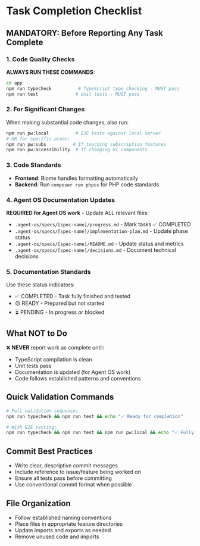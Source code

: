 # Task Completion Checklist

## MANDATORY: Before Reporting Any Task Complete

### 1. Code Quality Checks
**ALWAYS RUN THESE COMMANDS:**
```bash
cd app
npm run typecheck          # TypeScript type checking - MUST pass
npm run test              # Unit tests - MUST pass
```

### 2. For Significant Changes
When making substantial code changes, also run:
```bash
npm run pw:local          # E2E tests against local server
# OR for specific areas:
npm run pw:subs          # If touching subscription features
npm run pw:accessibility  # If changing UI components
```

### 3. Code Standards
- **Frontend**: Biome handles formatting automatically
- **Backend**: Run `composer run phpcs` for PHP code standards

### 4. Agent OS Documentation Updates
**REQUIRED for Agent OS work** - Update ALL relevant files:
- `.agent-os/specs/[spec-name]/progress.md` - Mark tasks ✅ COMPLETED
- `.agent-os/specs/[spec-name]/implementation-plan.md` - Update phase status  
- `.agent-os/specs/[spec-name]/README.md` - Update status and metrics
- `.agent-os/specs/[spec-name]/decisions.md` - Document technical decisions

### 5. Documentation Standards
Use these status indicators:
- ✅ COMPLETED - Task fully finished and tested
- 🟡 READY - Prepared but not started
- ⏳ PENDING - In progress or blocked

## What NOT to Do
❌ **NEVER** report work as complete until:
- TypeScript compilation is clean
- Unit tests pass
- Documentation is updated (for Agent OS work)
- Code follows established patterns and conventions

## Quick Validation Commands
```bash
# Full validation sequence:
npm run typecheck && npm run test && echo "✅ Ready for completion"

# With E2E testing:
npm run typecheck && npm run test && npm run pw:local && echo "✅ Fully validated"
```

## Commit Best Practices
- Write clear, descriptive commit messages
- Include reference to issue/feature being worked on
- Ensure all tests pass before committing
- Use conventional commit format when possible

## File Organization
- Follow established naming conventions
- Place files in appropriate feature directories
- Update imports and exports as needed
- Remove unused code and imports